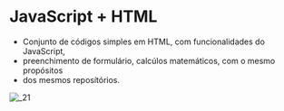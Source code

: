 # JavaScript + HTML
* Conjunto de códigos simples em HTML, com funcionalidades do JavaScript,
* preenchimento de formulário, calcúlos matemáticos, com o mesmo propósitos
* dos mesmos reposítórios.

![_21](https://github.com/Nicolau-369/JavaScript-HTML/assets/160781135/2e05c1ec-b9dc-4acb-96b3-0b876249d811)
